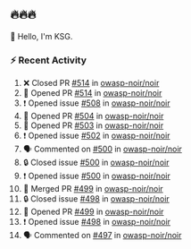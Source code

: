 ## 🔥🔥🔥
👋 Hello, I'm KSG.  

### ⚡ Recent Activity
<!--START_SECTION:activity-->
1. ❌ Closed PR [#514](https://github.com/owasp-noir/noir/pull/514) in [owasp-noir/noir](https://github.com/owasp-noir/noir)
2. 💪 Opened PR [#514](https://github.com/owasp-noir/noir/pull/514) in [owasp-noir/noir](https://github.com/owasp-noir/noir)
3. ❗ Opened issue [#508](https://github.com/owasp-noir/noir/issues/508) in [owasp-noir/noir](https://github.com/owasp-noir/noir)
4. 💪 Opened PR [#504](https://github.com/owasp-noir/noir/pull/504) in [owasp-noir/noir](https://github.com/owasp-noir/noir)
5. 💪 Opened PR [#503](https://github.com/owasp-noir/noir/pull/503) in [owasp-noir/noir](https://github.com/owasp-noir/noir)
6. ❗ Opened issue [#502](https://github.com/owasp-noir/noir/issues/502) in [owasp-noir/noir](https://github.com/owasp-noir/noir)
7. 🗣 Commented on [#500](https://github.com/owasp-noir/noir/issues/500#issuecomment-2599762553) in [owasp-noir/noir](https://github.com/owasp-noir/noir)
8. 🔒 Closed issue [#500](https://github.com/owasp-noir/noir/issues/500) in [owasp-noir/noir](https://github.com/owasp-noir/noir)
9. ❗ Opened issue [#500](https://github.com/owasp-noir/noir/issues/500) in [owasp-noir/noir](https://github.com/owasp-noir/noir)
10. 🎉 Merged PR [#499](https://github.com/owasp-noir/noir/pull/499) in [owasp-noir/noir](https://github.com/owasp-noir/noir)
11. 🔒 Closed issue [#498](https://github.com/owasp-noir/noir/issues/498) in [owasp-noir/noir](https://github.com/owasp-noir/noir)
12. 💪 Opened PR [#499](https://github.com/owasp-noir/noir/pull/499) in [owasp-noir/noir](https://github.com/owasp-noir/noir)
13. ❗ Opened issue [#498](https://github.com/owasp-noir/noir/issues/498) in [owasp-noir/noir](https://github.com/owasp-noir/noir)
14. 🗣 Commented on [#497](https://github.com/owasp-noir/noir/issues/497#issuecomment-2599673881) in [owasp-noir/noir](https://github.com/owasp-noir/noir)
<!--END_SECTION:activity-->
